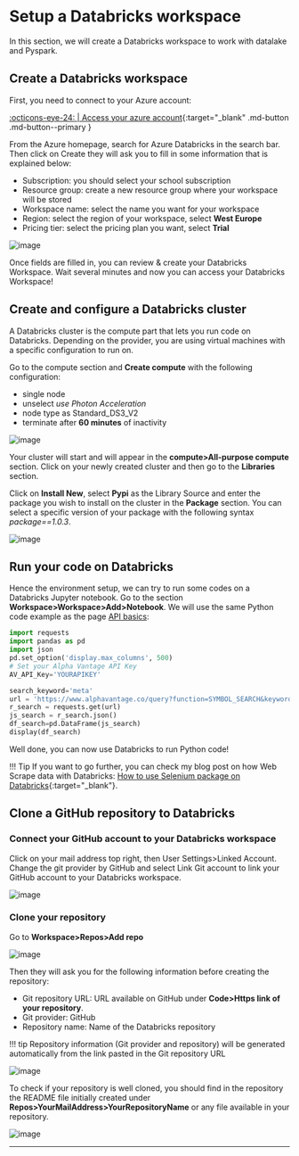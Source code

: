 # Setup a Databricks workspace

In this section, we will create a Databricks workspace to work with datalake and Pyspark.

## Create a Databricks workspace

First, you need to connect to your Azure account:

[:octicons-eye-24: | Access your azure account](https://portal.azure.com/#home){:target="_blank" .md-button .md-button--primary }

From the Azure homepage, search for Azure Databricks in the search bar. Then click on Create they will ask you to fill in some information that is explained below:

- Subscription: you should select your school subscription
- Resource group: create a new resource group where your workspace will be stored
- Workspace name: select the name you want for your workspace
- Region: select the region of your workspace, select **West Europe**
- Pricing tier: select the pricing plan you want, select **Trial**

![image](../../../assets/images/azure_create_databricks_ws.png)

Once fields are filled in, you can review & create your Databricks Workspace. Wait several minutes and now you can access your Databricks Workspace!

## Create and configure a Databricks cluster

A Databricks cluster is the compute part that lets you run code on Databricks. Depending on the provider, you are using virtual machines with a specific configuration to run on.

Go to the compute section and **Create compute** with the following configuration:

- single node
- unselect *use Photon Acceleration*
- node type as Standard_DS3_V2
- terminate after **60 minutes** of inactivity

![image](../../../assets/images/azure_databricks_create_compute.png)

Your cluster will start and will appear in the **compute>All-purpose compute** section. Click on your newly created cluster and then go to the **Libraries** section.

Click on **Install New**, select **Pypi** as the Library Source and enter the package you wish to install on the cluster in the **Package** section. You can select a specific version of your package with the following syntax *package==1.0.3*.

![image](../../../assets/images/cluster-library-head.png)

## Run your code on Databricks

Hence the environment setup, we can try to run some codes on a Databricks Jupyter notebook. Go to the section **Workspace>Workspace>Add>Notebook**.
We will use the same Python code example as the page [API basics](3.api_basics.md):

```python title="Import Python packages"
import requests
import pandas as pd
import json
pd.set_option('display.max_columns', 500)
# Set your Alpha Vantage API Key
AV_API_Key='YOURAPIKEY'
```

```python title="Search a ticker by keyword"
search_keyword='meta'
url = 'https://www.alphavantage.co/query?function=SYMBOL_SEARCH&keywords={searchKeyword}&apikey={apiKey}'.format(apiKey=AV_API_Key, searchKeyword=search_keyword)
r_search = requests.get(url)
js_search = r_search.json()
df_search=pd.DataFrame(js_search)
display(df_search)
```

Well done, you can now use Databricks to run Python code!

!!! Tip
    If you want to go further, you can check my blog post on how Web Scrape data with Databricks: [How to use Selenium package on Databricks](../../../blog/posts/selenium_chrome_chromedriver_databricks.md){:target="_blank"}.

## Clone a GitHub repository to Databricks

### Connect your GitHub account to your Databricks workspace

Click on your mail address top right, then User Settings>Linked Account. Change the git provider by GitHub and select Link Git account to link your GitHub account to your Databricks workspace.

![image](../../../assets/images/azure_databricks_link_github.png)

### Clone your repository

Go to **Workspace>Repos>Add repo**

![image](../../../assets/images/azure_databricks_clone_repository.png)

Then they will ask you for the following information before creating the repository:

- Git repository URL: URL available on GitHub under **Code>Https link of your repository**.
- Git provider: GitHub
- Repository name: Name of the Databricks repository

!!! tip
    Repository information (Git provider and repository) will be generated automatically from the link pasted in the Git repository URL

![image](../../../assets/images/azure_databricks_add_repo_github.png)

To check if your repository is well cloned, you should find in the repository the README file initially created under **Repos>YourMailAddress>YourRepositoryName** or any file available in your repository.

![image](../../../assets/images/azure_databricks_repo_created.png)

---

